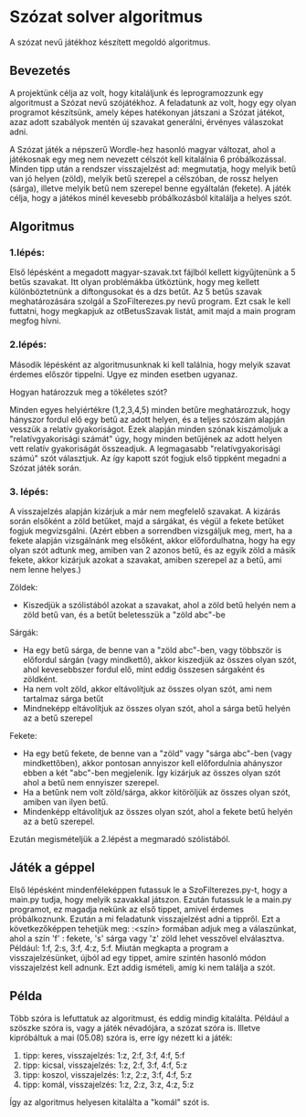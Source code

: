 # Szózat solver algoritmus
A szózat nevű játékhoz készített megoldó algoritmus.

## Bevezetés

A projektünk célja az volt, hogy kitaláljunk és leprogramozzunk egy algoritmust a Szózat nevű szójátékhoz. A feladatunk az volt, hogy egy olyan programot készítsünk, amely képes hatékonyan játszani a Szózat játékot, azaz adott szabályok mentén új szavakat generálni, érvényes válaszokat adni.

A Szózat játék a népszerű Wordle-hez hasonló magyar változat, ahol a játékosnak egy meg nem nevezett célszót kell kitalálnia 6 próbálkozással. Minden tipp után a rendszer visszajelzést ad: megmutatja, hogy melyik betű van jó helyen (zöld), melyik betű szerepel a célszóban, de rossz helyen (sárga), illetve melyik betű nem szerepel benne egyáltalán (fekete). A játék célja, hogy a játékos minél kevesebb próbálkozásból kitalálja a helyes szót.

## Algoritmus
### 1.lépés:
Első lépésként a megadott magyar-szavak.txt fájlból kellett kigyűjtenünk a 5 betűs szavakat. Itt olyan problémákba ütköztünk, hogy meg kellett különböztetnünk a diftongusokat és a dzs betűt. Az 5 betűs szavak meghatározására szolgál a SzoFilterezes.py nevű program. Ezt csak le kell futtatni, hogy megkapjuk az otBetusSzavak listát, amit majd a main program megfog hívni.

### 2.lépés:
Második lépésként az algoritmusunknak ki kell találnia, hogy melyik szavat érdemes először tippelni. Ugye ez minden esetben ugyanaz.<br>

Hogyan határozzuk meg a tökéletes szót?<br>

Minden egyes helyiértékre (1,2,3,4,5) minden betűre meghatározzuk, hogy hányszor fordul elő egy betű az adott helyen, és a teljes szószám alapján vesszük a relatív gyakoriságot. Ezek alapján minden szónak kiszámoljuk a "relatívgyakorisági számát" úgy, hogy minden betűjének az adott helyen vett relatív gyakoriságát összeadjuk. A legmagasabb "relatívgyakorisági számú" szót választjuk. Az így kapott szót fogjuk első tippként megadni a Szózat játék során.

### 3. lépés:
A visszajelzés alapján kizárjuk a már nem megfelelő szavakat.
A kizárás során elsőként a zöld betűket, majd a sárgákat, és végül a fekete betűket fogjuk megvizsgálni. (Azért ebben a sorrendben vizsgáljuk meg, mert, ha a fekete alapján vizsgálnánk meg elsőként, akkor előfordulhatna, hogy ha egy olyan szót adtunk meg, amiben van 2 azonos betű, és az egyik zöld a másik fekete, akkor kizárjuk azokat a szavakat, amiben szerepel az a betű, ami nem lenne helyes.) <br>

Zöldek: <br>
- Kiszedjük a szólistából azokat a szavakat, ahol a zöld betű helyén nem a zöld betű van, és a betűt beletesszük a "zöld abc"-be <br>

Sárgák:<br>
- Ha egy betű sárga, de benne van a "zöld abc"-ben, vagy többször is előfordul sárgán (vagy mindkettő), akkor kiszedjük az összes olyan szót, ahol kevesebbszer fordul elő, mint eddig összesen sárgaként és zöldként.
- Ha nem volt zöld, akkor eltávolítjuk az összes olyan szót, ami nem tartalmaz sárga betűt
- Mindneképp eltávolítjuk az összes olyan szót, ahol a sárga betű helyén az a betű szerepel<br>

Fekete:<br>
- Ha egy betű fekete, de benne van a "zöld" vagy "sárga abc"-ben (vagy mindkettőben), akkor pontosan annyiszor kell előfordulnia ahányszor ebben a két "abc"-ben megjelenik. Így kizárjuk az összes olyan szót ahol a betű nem ennyiszer szerepel.
- Ha a betűnk nem volt zöld/sárga, akkor kitöröljük az összes olyan szót, amiben van ilyen betű.
- Mindenképp eltávolítjuk az összes olyan szót, ahol a fekete betű helyén az a betű szerepel. <br>

Ezután megismételjük a 2.lépést a megmaradó szólistából.

## Játék a géppel
Első lépésként mindenféleképpen futassuk le a SzoFilterezes.py-t, hogy a main.py tudja, hogy melyik szavakkal játszon.
Ezután futassuk le a main.py programot, ez magadja nekünk az első tippet, amivel érdemes próbálkoznunk. Ezután a mi feladatunk visszajelzést adni a tippről. Ezt a következőképpen tehetjük meg:  <index>:<szín> formában adjuk meg a válaszünkat, ahol a szín 'f' : fekete, 's' sárga vagy 'z' zöld lehet vesszővel elválasztva. Például: 1:f, 2:s, 3:f, 4:z, 5:f.
Miután megkapta a program a visszajelzésünket, újból ad egy tippet, amire szintén hasonló módon visszajelzést kell adnunk. Ezt addig ismételi, amíg ki nem találja a szót.

## Példa
Több szóra is lefuttatuk az algoritmust, és eddig mindig kitalálta. Például a szöszke szóra is, vagy a játék névadójára, a szózat szóra is. Illetve kipróbáltuk a mai (05.08) szóra is, erre így nézett ki a játék: 
1. tipp: keres, visszajelzés: 1:z, 2:f, 3:f, 4:f, 5:f <br>
2. tipp: kicsal, visszajelzés: 1:z, 2:f, 3:f, 4:f, 5:z <br>
3. tipp: koszol, visszajelzés: 1:z, 2:z, 3:f, 4:f, 5:z <br>
4. tipp: komál, visszajelzés: 1:z, 2:z, 3:z, 4:z, 5:z <br>

Így az algoritmus helyesen kitalálta a "komál" szót is.

